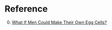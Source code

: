 # Reference

0. [What If Men Could Make Their Own Egg Cells?](https://www.wsj.com/health/what-if-anyone-could-make-a-human-egg-22002407)

